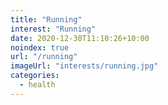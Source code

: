 ```yaml
---
title: "Running"
interest: "Running"
date: 2020-12-30T11:10:26+10:00
noindex: true
url: "/running"
imageUrl: "interests/running.jpg"
categories:
  - health
---
```

